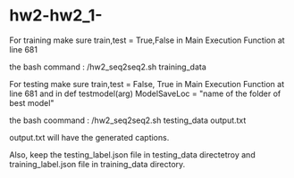 # hw2-hw2_1-

For training make sure train,test = True,False in Main Execution Function at line 681

the bash command : /hw2_seq2seq2.sh training_data 


For testing make sure train,test = False, True in Main Execution Function at line 681
and  in def testmodel(arg)  ModelSaveLoc = "name of the folder of best model"

the bash coommand : /hw2_seq2seq2.sh testing_data output.txt

output.txt will have the generated captions. 


Also, keep the testing_label.json file in testing_data directetroy and training_label.json file in training_data directory.


